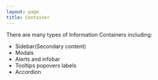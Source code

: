 ```yaml
---
layout: page
title: Container
---
```


There are many types of Information Containers including:


- Sidebar(Secondary content)
- Modals
- Alerts and infobar
- Tooltips popovers labels
- Accordion
